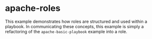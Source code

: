# apache-roles

This example demonstrates how roles are structured and used within a playbook. In communicating these concepts, this example is simply a refactoring of the `apache-basic-playbook` example into a role. 
